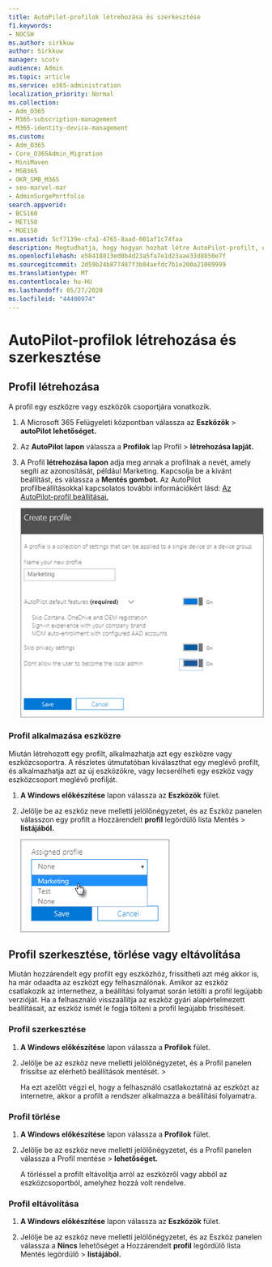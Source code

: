 ```yaml
---
title: AutoPilot-profilok létrehozása és szerkesztése
f1.keywords:
- NOCSH
ms.author: sirkkuw
author: Sirkkuw
manager: scotv
audience: Admin
ms.topic: article
ms.service: o365-administration
localization_priority: Normal
ms.collection:
- Adm_O365
- M365-subscription-management
- M365-identity-device-management
ms.custom:
- Adm_O365
- Core_O365Admin_Migration
- MiniMaven
- MSB365
- OKR_SMB_M365
- seo-marvel-mar
- AdminSurgePortfolio
search.appverid:
- BCS160
- MET150
- MOE150
ms.assetid: 5cf7139e-cfa1-4765-8aad-001af1c74faa
description: Megtudhatja, hogy hogyan hozhat létre AutoPilot-profilt, és alkalmazhatja azt egy eszközre, valamint szerkesztheti vagy törölheti a profilokat, illetve távolíthat el egy profilt az eszközről.
ms.openlocfilehash: e58418813ed0b4d23a5fa7e1d23aae33d8850e7f
ms.sourcegitcommit: 2d59b24b877487f3b84aefdc7b1e200a21009999
ms.translationtype: MT
ms.contentlocale: hu-HU
ms.lasthandoff: 05/27/2020
ms.locfileid: "44400974"
---
```

# <a name="create-and-edit-autopilot-profiles"></a>AutoPilot-profilok létrehozása és szerkesztése

## <a name="create-a-profile"></a>Profil létrehozása

A profil egy eszközre vagy eszközök csoportjára vonatkozik.
  
1. A Microsoft 365 Felügyeleti központban válassza az **Eszközök** \> **autoPilot lehetőséget.**
  
2. Az **AutoPilot lapon** válassza a **Profilok** lap Profil \> **létrehozása lapját.**
    
3. A Profil **létrehozása lapon** adja meg annak a profilnak a nevét, amely segíti az azonosítását, például Marketing. Kapcsolja be a kívánt beállítást, és válassza a **Mentés gombot.** Az AutoPilot profilbeállításokkal kapcsolatos további információkért lásd: [Az AutoPilot-profil beállításai.](autopilot-profile-settings.md)
    
    ![Enter name and turn on settings in the Create profile panel.](../media/63b5a00d-6a5d-48d0-9557-e7531e80702a.png)
  
### <a name="apply-profile-to-a-device"></a>Profil alkalmazása eszközre

Miután létrehozott egy profilt, alkalmazhatja azt egy eszközre vagy eszközcsoportra. A részletes útmutatóban kiválaszthat egy meglévő profilt, és alkalmazhatja azt az új eszközökre, vagy lecserélheti egy eszköz vagy eszközcsoport meglévő profilját. [](add-autopilot-devices-and-profile.md) 
  
1. **A Windows előkészítése** lapon válassza az **Eszközök** fület. 
    
2. Jelölje be az eszköz neve melletti jelölőnégyzetet, és az Eszköz panelen válasszon egy profilt a Hozzárendelt **profil** legördülő lista Mentés  \> **listájából.**
    
    ![In the Device panel, select an Assigned profile to apply it.](../media/ed0ce33f-9241-4403-a5de-2dddffdc6fb9.png)
  
## <a name="edit-delete-or-remove-a-profile"></a>Profil szerkesztése, törlése vagy eltávolítása

Miután hozzárendelt egy profilt egy eszközhöz, frissítheti azt még akkor is, ha már odaadta az eszközt egy felhasználónak. Amikor az eszköz csatlakozik az internethez, a beállítási folyamat során letölti a profil legújabb verzióját. Ha a felhasználó visszaállítja az eszköz gyári alapértelmezett beállításait, az eszköz ismét le fogja tölteni a profil legújabb frissítéseit. 
  
### <a name="edit-a-profile"></a>Profil szerkesztése

1. **A Windows előkészítése** lapon válassza a **Profilok** fület. 
    
2. Jelölje be az eszköz neve melletti jelölőnégyzetet, és a Profil panelen frissítse az elérhető beállítások  mentését. \> 
    
    Ha ezt azelőtt végzi el, hogy a felhasználó csatlakoztatná az eszközt az internetre, akkor a profilt a rendszer alkalmazza a beállítási folyamatra.
    
### <a name="delete-a-profile"></a>Profil törlése

1. **A Windows előkészítése** lapon válassza a **Profilok** fület. 
    
2. Jelölje be az eszköz neve melletti jelölőnégyzetet, és a Profil panelen válassza a Profil mentése   \> **lehetőséget.**
    
    A törléssel a profilt eltávolítja arról az eszközről vagy abból az eszközcsoportból, amelyhez hozzá volt rendelve.
    
### <a name="remove-a-profile"></a>Profil eltávolítása

1. **A Windows előkészítése** lapon válassza az **Eszközök** fület. 
    
2. Jelölje be az eszköz neve melletti jelölőnégyzetet, és az Eszköz panelen válassza a **Nincs** lehetőséget a Hozzárendelt **profil** legördülő lista Mentés legördülő  \> **listájából.**
    
